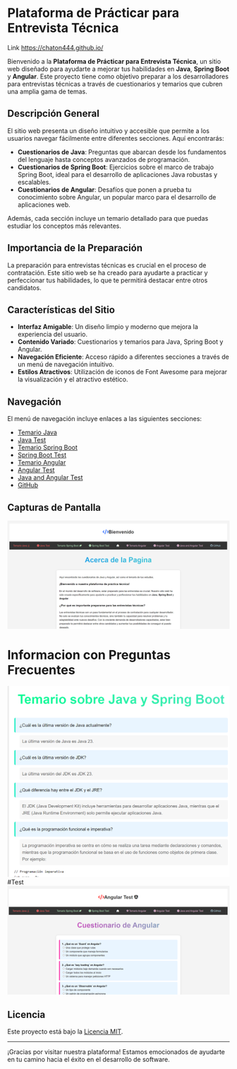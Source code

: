 # Plataforma de Prácticar para Entrevista Técnica
Link https://chaton444.github.io/

Bienvenido a la **Plataforma de  Prácticar para Entrevista Técnica**, un sitio web diseñado para ayudarte a mejorar tus habilidades en **Java**, **Spring Boot** y **Angular**. Este proyecto tiene como objetivo preparar a los desarrolladores para entrevistas técnicas a través de cuestionarios y temarios que cubren una amplia gama de temas.

## Descripción General

El sitio web presenta un diseño intuitivo y accesible que permite a los usuarios navegar fácilmente entre diferentes secciones. Aquí encontrarás:

- **Cuestionarios de Java**: Preguntas que abarcan desde los fundamentos del lenguaje hasta conceptos avanzados de programación.
- **Cuestionarios de Spring Boot**: Ejercicios sobre el marco de trabajo Spring Boot, ideal para el desarrollo de aplicaciones Java robustas y escalables.
- **Cuestionarios de Angular**: Desafíos que ponen a prueba tu conocimiento sobre Angular, un popular marco para el desarrollo de aplicaciones web.

Además, cada sección incluye un temario detallado para que puedas estudiar los conceptos más relevantes.

## Importancia de la Preparación

La preparación para entrevistas técnicas es crucial en el proceso de contratación. Este sitio web se ha creado para ayudarte a practicar y perfeccionar tus habilidades, lo que te permitirá destacar entre otros candidatos. 

## Características del Sitio

- **Interfaz Amigable**: Un diseño limpio y moderno que mejora la experiencia del usuario.
- **Contenido Variado**: Cuestionarios y temarios para Java, Spring Boot y Angular.
- **Navegación Eficiente**: Acceso rápido a diferentes secciones a través de un menú de navegación intuitivo.
- **Estilos Atractivos**: Utilización de iconos de Font Awesome para mejorar la visualización y el atractivo estético.

## Navegación

El menú de navegación incluye enlaces a las siguientes secciones:

- [Temario Java](javaTemario.html)
- [Java Test](cuestionario_java.html)
- [Temario Spring Boot](temarioSpringBoot.html)
- [Spring Boot Test](cuestionarioSpringBoot.html)
- [Temario Angular](angularTemario.html)
- [Angular Test](cuestionario_angular.html)
- [Java and Angular Test](cuestionario_mix_Ang_Jav.html)
- [GitHub](https://github.com/chaton444)

## Capturas de Pantalla

![Imagen 1](Fotos/1.PNG)
# Informacion con Preguntas Frecuentes
![Imagen 2](Fotos/2.PNG)
#Test
![Imagen 3](Fotos/4.PNG)



## Licencia

Este proyecto está bajo la [Licencia MIT](LICENSE).

---

¡Gracias por visitar nuestra plataforma! Estamos emocionados de ayudarte en tu camino hacia el éxito en el desarrollo de software.
